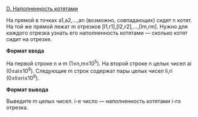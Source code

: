 <a href="https://contest.yandex.ru/contest/29396/problems/D/">D. Наполненность котятами</a>

На прямой в точках a1,a2,…,an (возможно, совпадающих) сидят n котят. На той же прямой лежат m отрезков [l1,r1],[l2,r2],…,[lm,rm]. Нужно для каждого отрезка узнать его наполненность котятами — сколько котят сидит на отрезке.

**Формат ввода**

На первой строке n и m (1≤n,m≤10<sup>5</sup>). На второй строке n целых чисел ai (0≤ai≤10<sup>9</sup>). Следующие m строк содержат пары целых чисел li,ri (0≤li≤ri≤10<sup>9</sup>).

**Формат вывода**

Выведите m целых чисел. i-е число — наполненность котятами i-го отрезка.
